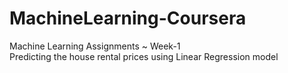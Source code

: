 # MachineLearning-Coursera
Machine Learning Assignments ~ Week-1 <br />
Predicting the house rental prices using Linear Regression model
